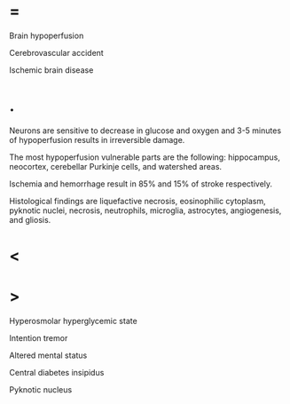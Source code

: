 # =

Brain hypoperfusion

Cerebrovascular accident

Ischemic brain disease

# .

Neurons are sensitive to decrease in glucose and oxygen and 3-5 minutes of hypoperfusion results in irreversible damage.

The most hypoperfusion vulnerable parts are the following: hippocampus, neocortex, cerebellar Purkinje cells, and watershed areas.

Ischemia and hemorrhage result in 85% and 15% of stroke respectively.

Histological findings are liquefactive necrosis, eosinophilic cytoplasm, pyknotic nuclei, necrosis, neutrophils, microglia, astrocytes, angiogenesis, and gliosis.

# <

# >

Hyperosmolar hyperglycemic state

Intention tremor

Altered mental status

Central diabetes insipidus

Pyknotic nucleus
